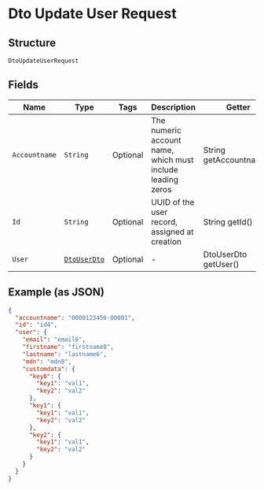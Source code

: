
# Dto Update User Request

## Structure

`DtoUpdateUserRequest`

## Fields

| Name | Type | Tags | Description | Getter | Setter |
|  --- | --- | --- | --- | --- | --- |
| `Accountname` | `String` | Optional | The numeric account name, which must include leading zeros | String getAccountname() | setAccountname(String accountname) |
| `Id` | `String` | Optional | UUID of the user record, assigned at creation | String getId() | setId(String id) |
| `User` | [`DtoUserDto`](../../doc/models/dto-user-dto.md) | Optional | - | DtoUserDto getUser() | setUser(DtoUserDto user) |

## Example (as JSON)

```json
{
  "accountname": "0000123456-00001",
  "id": "id4",
  "user": {
    "email": "email6",
    "firstname": "firstname8",
    "lastname": "lastname6",
    "mdn": "mdn8",
    "customdata": {
      "key0": {
        "key1": "val1",
        "key2": "val2"
      },
      "key1": {
        "key1": "val1",
        "key2": "val2"
      },
      "key2": {
        "key1": "val1",
        "key2": "val2"
      }
    }
  }
}
```

